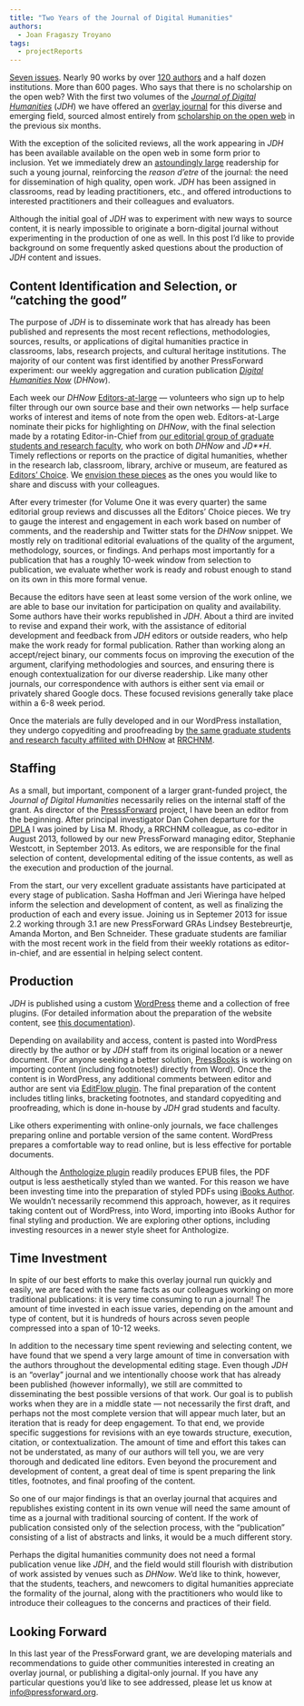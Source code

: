 ```yaml
---
title: "Two Years of the Journal of Digital Humanities"
authors:
  - Joan Fragaszy Troyano
tags:
  - projectReports
---
```


[Seven issues](http://journalofdigitalhumanities.org/volumes/). Nearly 90 works by over [120 authors](http://journalofdigitalhumanities.org/authors/) and a half dozen institutions. More than 600 pages. Who says that there is no scholarship on the open web? With the first two volumes of the *[Journal of Digital Humanities](http://journalofdigitalhumanities.org/)* (*JDH*) we have offered an [overlay journal](http://discovery.ucl.ac.uk/19081/) for this diverse and emerging field, sourced almost entirely from [scholarship on the open web](http://digitalhumanitiesnow.org/) in the previous six months.

With the exception of the solicited reviews, all the work appearing in *JDH* has been available available on the open web in some form prior to inclusion. Yet we immediately drew an [astoundingly large](http://journalofdigitalhumanities.org/1-2/audience-substance-and-style/) readership for such a young journal, reinforcing the *reason d’etre* of the journal: the need for dissemination of high quality, open work. *JDH* has been assigned in classrooms, read by leading practitioners, etc., and offered introductions to interested practitioners and their colleagues and evaluators.

Although the initial goal of *JDH* was to experiment with new ways to source content, it is nearly impossible to originate a born-digital journal without experimenting in the production of one as well. In this post I’d like to provide background on some frequently asked questions about the production of *JDH* content and issues.

## Content Identification and Selection, or “catching the good”

The purpose of *JDH* is to disseminate work that has already has been published and represents the most recent reflections, methodologies, sources, results, or applications of digital humanities practice in classrooms, labs, research projects, and cultural heritage institutions. The majority of our content was first identified by another PressForward experiment: our weekly aggregation and curation publication *[Digital Humanities Now](http://digitalhumanitiesnow.org/)* (*DHNow*).

Each week our *DHNow* [Editors-at-large](http://digitalhumanitiesnow.org/editors-corner/) — volunteers who sign up to help filter through our own source base and their own networks — help surface works of interest and items of note from the open web. Editors-at-Large nominate their picks for highlighting on *DHNow*, with the final selection made by a rotating Editor-in-Chief from [our editorial group of graduate students and research faculty](http://digitalhumanitiesnow.org/about#board), who work on both *DHNow* and *JD**H*. Timely reflections or reports on the practice of digital humanities, whether in the research lab, classroom, library, archive or museum, are featured as [Editors’ Choice](http://digitalhumanitiesnow.org/editors-choice-archive/). We [envision these pieces](http://digitalhumanitiesnow.org/editors-corner/choosing-content/) as the ones you would like to share and discuss with your colleagues.

After every trimester (for Volume One it was every quarter) the same editorial group reviews and discusses all the Editors’ Choice pieces. We try to gauge the interest and engagement in each work based on number of comments, and the readership and Twitter stats for the *DHNow* snippet. We mostly rely on traditional editorial evaluations of the quality of the argument, methodology, sources, or findings. And perhaps most importantly for a publication that has a roughly 10-week window from selection to publication, we evaluate whether work is ready and robust enough to stand on its own in this more formal venue.

Because the editors have seen at least some version of the work online, we are able to base our invitation for participation on quality and availability. Some authors have their works republished in *JDH*. About a third are invited to revise and expand their work, with the assistance of editorial development and feedback from *JDH* editors or outside readers, who help make the work ready for formal publication. Rather than working along an accept/reject binary, our comments focus on improving the execution of the argument, clarifying methodologies and sources, and ensuring there is enough contextualization for our diverse readership. Like many other journals, our correspondence with authors is either sent via email or privately shared Google docs. These focused revisions generally take place within a 6-8 week period.

Once the materials are fully developed and in our WordPress installation, they undergo copyediting and proofreading by [the same graduate students and research faculty affilited with DHNow](http://digitalhumanitiesnow.org/about#board) at [RRCHNM](http://chnm.gmu.edu/).

## Staffing

As a small, but important, component of a larger grant-funded project, the *Journal of Digital Humanities* necessarily relies on the internal staff of the grant. As director of the [PresssForward](http://pressforward.org/) project, I have been an editor from the beginning. After principal investigator Dan Cohen departure for the [DPLA](http://dp.la/) I was joined by Lisa M. Rhody, a RRCHNM colleague, as co-editor in August 2013, followed by our new PressForward managing editor, Stephanie Westcott, in September 2013. As editors, we are responsible for the final selection of content, developmental editing of the issue contents, as well as the execution and production of the journal.

From the start, our very excellent graduate assistants have participated at every stage of publication. Sasha Hoffman and Jeri Wieringa have helped inform the selection and development of content, as well as finalizing the production of each and every issue. Joining us in Septemer 2013 for issue 2.2 working through 3.1 are new PressForward GRAs Lindsey Bestebreurtje, Amanda Morton, and Ben Schneider. These graduate students are familiar with the most recent work in the field from their weekly rotations as editor-in-chief, and are essential in helping select content.

## Production

*JDH* is published using a custom [WordPress](http://wordpress.org/) theme and a collection of free plugins. (For detailed information about the preparation of the website content, see [this documentation](https://docs.google.com/document/d/1ZDZQHCveZJQd8yNaA-d-g9j_A-KIGdiE5pdx5xy93T8/)).

Depending on availability and access, content is pasted into WordPress directly by the author or by *JDH* staff from its original location or a newer document. (For anyone seeking a better solution, [PressBooks](http://pressbooks.com/) is working on importing content (including footnotes!) directly from Word). Once the content is in WordPress, any additional comments between editor and author are sent via [EditFlow plugin](http://editflow.org/). The final preparation of the content includes titling links, bracketing footnotes, and standard copyediting and proofreading, which is done in-house by *JDH* grad students and faculty.

Like others experimenting with online-only journals, we face challenges preparing online and portable version of the same content. WordPress prepares a comfortable way to read online, but is less effective for portable documents.

Although the [Anthologize plugin](http://anthologize.org/) readily produces EPUB files, the PDF output is less aesthetically styled than we wanted. For this reason we have been investing time into the preparation of styled PDFs using [iBooks Author](http://www.apple.com/ibooks-author/). We wouldn’t necessarily recommend this approach, however, as it requires taking content out of WordPress, into Word, importing into iBooks Author for final styling and production. We are exploring other options, including investing resources in a newer style sheet for Anthologize.

## Time Investment

In spite of our best efforts to make this overlay journal run quickly and easily, we are faced with the same facts as our colleagues working on more traditional publications: it is very time consuming to run a journal! The amount of time invested in each issue varies, depending on the amount and type of content, but it is hundreds of hours across seven people compressed into a span of 10-12 weeks.

In addition to the necessary time spent reviewing and selecting content, we have found that we spend a very large amount of time in conversation with the authors throughout the developmental editing stage. Even though *JDH* is an “overlay” journal and we intentionally choose work that has already been published (however informally), we still are committed to disseminating the best possible versions of that work. Our goal is to publish works when they are in a middle state — not necessarily the first draft, and perhaps not the most complete version that will appear much later, but an iteration that is ready for deep engagement. To that end, we provide specific suggestions for revisions with an eye towards structure, execution, citation, or contextualization. The amount of time and effort this takes can not be understated, as many of our authors will tell you, we are very thorough and dedicated line editors. Even beyond the procurement and development of content, a great deal of time is spent preparing the link titles, footnotes, and final proofing of the content.

So one of our major findings is that an overlay journal that acquires and republishes existing content in its own venue will need the same amount of time as a journal with traditional sourcing of content. If the work of publication consisted only of the selection process, with the “publication” consisting of a list of abstracts and links, it would be a much different story.

Perhaps the digital humanities community does not need a formal publication venue like *JDH*, and the field would still flourish with distribution of work assisted by venues such as *DHNow*. We’d like to think, however, that the students, teachers, and newcomers to digital humanities appreciate the formality of the journal, along with the practitioners who would like to introduce their colleagues to the concerns and practices of their field.

## Looking Forward

In this last year of the PressForward grant, we are developing materials and recommendations to guide other communities interested in creating an overlay journal, or publishing a digital-only journal. If you have any particular questions you’d like to see addressed, please let us know at info@pressforward.org.
